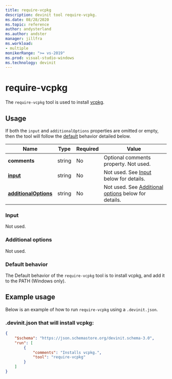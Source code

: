 ```yaml
---
title: require-vcpkg
description: devinit tool require-vcpkg.
ms.date: 08/28/2020
ms.topic: reference
author: andysterland
ms.author: andster
manager: jillfra
ms.workload:
- multiple
monikerRange: ">= vs-2019"
ms.prod: visual-studio-windows
ms.technology: devinit
---
```

# require-vcpkg

The `require-vcpkg` tool is used to install [vcpkg](https://github.com/microsoft/vcpkg).

## Usage

If both the `input` and `additionalOptions` properties are omitted or empty, then the tool will follow the [default](#default-behavior) behavior detailed below.

| Name                                             | Type   | Required | Value                                                                      |
|--------------------------------------------------|--------|----------|----------------------------------------------------------------------------|
| **comments**                                     | string | No       | Optional comments property. Not used.                                      |
| [**input**](#input)                              | string | No       | Not used. See [Input](#input) below for details.                           |
| [**additionalOptions**](#additional-options)     | string | No       | Not used. See [Additional options](#additional-options) below for details. |

### Input

Not used.

### Additional options

Not used.

### Default behavior

The Default behavior of the `require-vcpkg` tool is to install vcpkg, and add it to the PATH (Windows only).

## Example usage
Below is an example of how to run `require-vcpkg` using a `.devinit.json`. 

### .devinit.json that will install vcpkg:
```json
{
    "$schema": "https://json.schemastore.org/devinit.schema-3.0",
    "run": [
        {
            "comments": "Installs vcpkg.",
            "tool": "require-vcpkg"
        }
    ]
}
```
